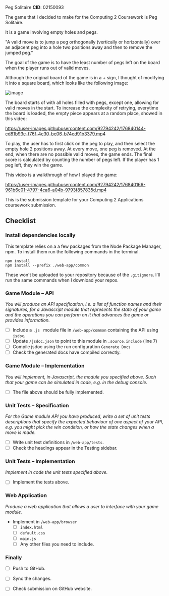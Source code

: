 Peg Solitaire
**CID**: 02150093

The game that I decided to make for the Computing 2 Coursework is Peg Solitaire.

It is a game involving empty holes and pegs. 

"A valid move is to jump a peg orthogonally (vertically or horizontally) over an adjacent peg into a hole two positions away and then to remove the jumped peg."

The goal of the game is to have the least number of pegs left on the board when the player runs out of valid moves. 

Although the original board of the game is in a + sign, I thought of modifying it into a square board, which looks like the following image:

![image](https://user-images.githubusercontent.com/92794242/176841555-58a3d896-8472-495d-af8c-23617250b08b.png)

The board starts of with all holes filled with pegs, except one, allowing for valid moves in the start. To increase the complexity of retrying, everytime the board is loaded, the empty piece appears at a random place, showed in this video:

https://user-images.githubusercontent.com/92794242/176840144-cd81b93e-f76f-4e30-be06-b74ed91b3379.mp4


To play, the user has to first click on the peg to play, and then select the empty hole 2 positions away. At every move, one peg is removed. At the end, when there are no possible valid moves, the game ends. The final score is calculated by counting the number of pegs left. If the player has 1 peg left, they win the game. 

This video is a walkthrough of how I played the game: 

https://user-images.githubusercontent.com/92794242/176840166-961b6c01-4797-4ca6-a04b-9793f857835d.mp4





This is the submission template for your Computing 2 Applications coursework submission.

## Checklist
### Install dependencies locally
This template relies on a a few packages from the Node Package Manager, npm.
To install them run the following commands in the terminal.
```properties
npm install
npm install --prefix ./web-app/common
```
These won't be uploaded to your repository because of the `.gitignore`.
I'll run the same commands when I download your repos.

### Game Module – API
*You will produce an API specification, i.e. a list of function names and their signatures, for a Javascript module that represents the state of your game and the operations you can perform on it that advances the game or provides information.*

- [ ] Include a `.js ` module file in `/web-app/common` containing the API using `jsdoc`.
- [ ] Update `/jsdoc.json` to point to this module in `.source.include` (line 7)
- [ ] Compile jsdoc using the run configuration `Generate Docs`
- [ ] Check the generated docs have compiled correctly.

### Game Module – Implementation
*You will implement, in Javascript, the module you specified above. Such that your game can be simulated in code, e.g. in the debug console.*

- [ ] The file above should be fully implemented.

### Unit Tests – Specification
*For the Game module API you have produced, write a set of unit tests descriptions that specify the expected behaviour of one aspect of your API, e.g. you might pick the win condition, or how the state changes when a move is made.*

- [ ] Write unit test definitions in `/web-app/tests`.
- [ ] Check the headings appear in the Testing sidebar.

### Unit Tests – Implementation
*Implement in code the unit tests specified above.*

- [ ] Implement the tests above.

### Web Application
*Produce a web application that allows a user to interface with your game module.*

- Implement in `/web-app/browser`
  - [ ] `index.html`
  - [ ] `default.css`
  - [ ] `main.js`
  - [ ] Any other files you need to include.

### Finally
- [ ] Push to GitHub.
- [ ] Sync the changes.
- [ ] Check submission on GitHub website.


